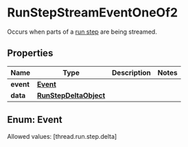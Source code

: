 

# RunStepStreamEventOneOf2

Occurs when parts of a [run step](/docs/api-reference/runs/step-object) are being streamed.

## Properties

Name | Type | Description | Notes
------------ | ------------- | ------------- | -------------
**event** | [**Event**](#Event) |  | 
**data** | [**RunStepDeltaObject**](RunStepDeltaObject.md) |  | 


## Enum: Event
Allowed values: [thread.run.step.delta]




